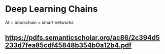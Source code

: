 # Deep Learning Chains
AI + blockchain = smart networks

https://pdfs.semanticscholar.org/ac86/2c394d5233d7fea85cdf45848b354b0a12b4.pdf
---
